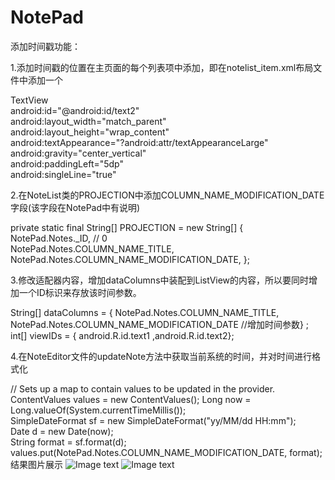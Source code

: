 # NotePad
添加时间戳功能：

1.添加时间戳的位置在主页面的每个列表项中添加，即在notelist_item.xml布局文件中添加一个


TextView  
       android:id="@android:id/text2"  
       android:layout_width="match_parent"  
       android:layout_height="wrap_content"  
       android:textAppearance="?android:attr/textAppearanceLarge"  
       android:gravity="center_vertical"  
       android:paddingLeft="5dp"  
       android:singleLine="true"

2.在NoteList类的PROJECTION中添加COLUMN_NAME_MODIFICATION_DATE字段(该字段在NotePad中有说明)

  private static final String[] PROJECTION = new String[] {    
      NotePad.Notes._ID, // 0    
      NotePad.Notes.COLUMN_NAME_TITLE, 
      NotePad.Notes.COLUMN_NAME_MODIFICATION_DATE,
   };    

3.修改适配器内容，增加dataColumns中装配到ListView的内容，所以要同时增加一个ID标识来存放该时间参数。

  String[] dataColumns = { NotePad.Notes.COLUMN_NAME_TITLE,
       NotePad.Notes.COLUMN_NAME_MODIFICATION_DATE //增加时间参数} ;
  int[] viewIDs = { android.R.id.text1 ,android.R.id.text2};


4.在NoteEditor文件的updateNote方法中获取当前系统的时间，并对时间进行格式化

   // Sets up a map to contain values to be updated in the provider.   
      ContentValues values = new ContentValues();
      Long now = Long.valueOf(System.currentTimeMillis());  
      SimpleDateFormat sf = new SimpleDateFormat("yy/MM/dd HH:mm");  
      Date d = new Date(now);  
      String format = sf.format(d);  
      values.put(NotePad.Notes.COLUMN_NAME_MODIFICATION_DATE, format);
结果图片展示
![Image text](https://img-blog.csdnimg.cn/20210421010006288.jpg?x-oss-process=image/watermark,type_ZmFuZ3poZW5naGVpdGk,shadow_10,text_aHR0cHM6Ly9ibG9nLmNzZG4ubmV0L3dvbmdtYW5Db2Rpbmc=,size_16,color_FFFFFF,t_0)
![Image text](https://img-blog.csdnimg.cn/20210421010006324.jpg?x-oss-process=image/watermark,type_ZmFuZ3poZW5naGVpdGk,shadow_10,text_aHR0cHM6Ly9ibG9nLmNzZG4ubmV0L3dvbmdtYW5Db2Rpbmc=,size_16,color_FFFFFF,t_0)
